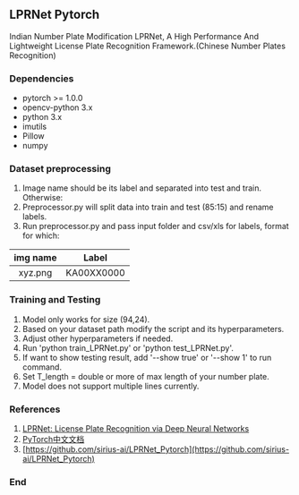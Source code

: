 ## LPRNet Pytorch
Indian Number Plate Modification LPRNet, A High Performance And Lightweight License Plate Recognition Framework.(Chinese Number Plates Recognition)

### Dependencies

- pytorch >= 1.0.0
- opencv-python 3.x
- python 3.x
- imutils
- Pillow
- numpy

### Dataset preprocessing

1. Image name should be its label and separated into test and train. Otherwise:
2. Preprocessor.py will split data into train and test (85:15) and rename labels.
3. Run preprocessor.py and pass input folder and csv/xls for labels, format for which:

| img name | Label |
| :----: | :----: |
| xyz.png  | KA00XX0000 |


### Training and Testing

1. Model only works for size (94,24).
2. Based on your dataset path modify the script and its hyperparameters.
3. Adjust other hyperparameters if needed.
4. Run 'python train_LPRNet.py' or 'python test_LPRNet.py'.
5. If want to show testing result, add '--show true' or '--show 1' to run command.
6. Set T_length = double or more of max length of your number plate.
7. Model does not support multiple lines currently.

### References

1. [LPRNet: License Plate Recognition via Deep Neural Networks](https://arxiv.org/abs/1806.10447v1)
2. [PyTorch中文文档](https://pytorch-cn.readthedocs.io/zh/latest/)
3. [https://github.com/sirius-ai/LPRNet_Pytorch](https://github.com/sirius-ai/LPRNet_Pytorch)

### End